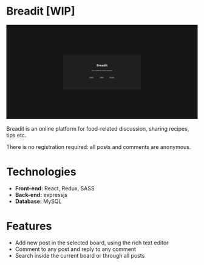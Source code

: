 
# Breadit [WIP]

![breadit-main-page](./media/breadit.png)


Breadit is an online platform for food-related discussion, sharing recipes, tips etc. 

There is no registration required: all posts and comments are anonymous.

# Technologies

- **Front-end:** React, Redux, SASS
- **Back-end:** expressjs
- **Database:** MySQL

# Features

- Add new post in the selected board, using the rich text editor
- Comment to any post and reply to any comment
- Search inside the current board or through all posts


